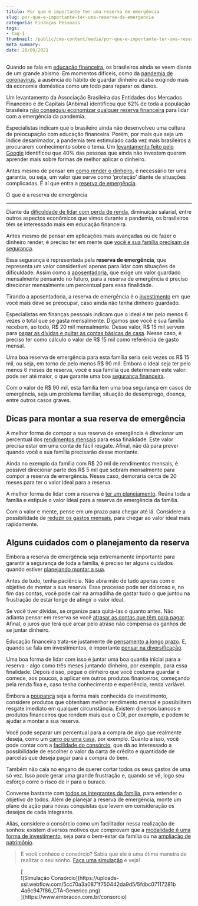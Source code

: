 ```yaml
---
titulo: Por que é importante ter uma reserva de emergência
slug: por-que-e-importante-ter-uma-reserva-de-emergencia
categoria: Finanças Pessoais
tags:
- tag-1
thumbnail: /public/cms-content/media/por-que-e-importante-ter-uma-reserva-de-emergencia.jpg
meta_summary: 
date: 28/09/2021
---
```

Quando se fala em [educação financeira](https://www.embracon.com.br/blog/entenda-a-importancia-da-educacao-financeira-na-sua-vida), os brasileiros ainda se veem diante de um grande abismo. Em momentos difíceis, como da [pandemia de coronavírus](https://www.embracon.com.br/blog/entenda-a-importancia-do-planejamento-financeiro-em-tempos-de-pandemia), a ausência do hábito de guardar dinheiro acaba exigindo mais da economia doméstica como um todo para reparar os danos.

Um levantamento da Associação Brasileira das Entidades dos Mercados Financeiro e de Capitais (Anbima) identificou que 62% de toda a população brasileira [não conseguiu economizar qualquer reserva financeira](https://einvestidor.estadao.com.br/educacao-financeira/brasileiro-sem-reserva-financeira-crise) para lidar com a emergência da pandemia.

Especialistas indicam que o brasileiro ainda não desenvolveu uma cultura de preocupação com educação financeira. Porém, por mais que seja um índice desanimador, a pandemia tem estimulado cada vez mais brasileiros a procurarem conhecimento sobre o tema. Um [levantamento feito pelo Google](https://valorinveste.globo.com/objetivo/hora-de-investir/noticia/2020/10/17/4-entre-10-brasileiros-que-nao-investem-querem-aprender-sobre-o-tema-mostra-o-google.ghtml) identificou que 40% das pessoas que ainda não investem querem aprender mais sobre formas de melhor aplicar o dinheiro.

Antes mesmo de pensar em [como render o dinheiro](https://www.embracon.com.br/blog/quais-sao-os-melhores-tipos-de-investimentos-atualmente-confira), é necessário ter uma garantia, ou seja, um valor que serve como ‘proteção’ diante de situações complicadas. É aí que entra a [reserva de emergência](https://www.embracon.com.br/blog/reserva-financeira-como-preparar-a-sua).

O que é a reserva de emergência  

----------------------------------

Diante da [dificuldade de lidar com perda de renda](https://www.embracon.com.br/blog/perda-de-renda-como-lidar), diminuição salarial, entre outros aspectos econômicos que vimos durante a pandemia, os brasileiros têm se interessado mais em educação financeira.

Antes mesmo de pensar em aplicações mais avançadas ou de fazer o dinheiro render, é preciso ter em mente que [você e sua família precisam de segurança](https://www.embracon.com.br/blog/como-fazer-um-orcamento-familiar-sem-erro).

Essa segurança é representada pela **reserva de emergência**, que representa um valor considerável apenas para lidar com situações de dificuldade. Assim como a [aposentadoria](https://www.embracon.com.br/blog/como-manter-as-financas-saudaveis-para-uma-aposentadoria-tranquila), que exige um valor guardado mensalmente pensando no futuro, para a reserva de emergência é preciso direcionar mensalmente um percentual para essa finalidade.

Tirando a aposentadoria, a reserva de emergência é o [investimento](https://www.embracon.com.br/blog/investimentos-alto-risco-vale-a-pena) em que você mais deve se preocupar, caso ainda não tenha dinheiro guardado.

Especialistas em finanças pessoais indicam que o ideal é ter pelo menos 6 vezes o total que se gasta mensalmente. Digamos que você e sua família recebem, ao todo, R$ 20 mil mensalmente. Desse valor, R$ 15 mil servem para [pagar as dívidas e quitar as contas básicas de casa](https://www.embracon.com.br/blog/como-economizar-nas-contas-de-casa-em-tempos-de-crise-economica). Nesse caso, é preciso ter como cálculo o valor de R$ 15 mil como referência de gasto mensal.

Uma boa reserva de emergência para esta família seria seis vezes os R$ 15 mil, ou seja, em torno de pelo menos R$ 90 mil. Embora o ideal seja ter pelo menos 6 meses de reserva, você e sua família que determinam este valor: pode ser até maior, o que garante uma boa [segurança financeira](https://www.embracon.com.br/blog/5-dicas-de-como-mudar-sua-vida-financeira-em-2021).

Com o valor de R$ 90 mil, esta família tem uma boa segurança em casos de emergência, seja um problema familiar, situação de desemprego, doença, entre outros casos graves.

Dicas para montar a sua reserva de emergência
---------------------------------------------

A melhor forma de compor a sua reserva de emergência é direcionar um percentual dos [rendimentos mensais](https://www.embracon.com.br/blog/entenda-como-e-possivel-manter-a-saude-financeira-da-sua-familia) para essa finalidade. Este valor precisa estar em uma conta de fácil resgate. Afinal, não dá para prever quando você e sua família precisarão desse montante.

Ainda no exemplo da família com R$ 20 mil de rendimentos mensais, é possível direcionar parte dos R$ 5 mil que sobram mensalmente para compor a reserva de emergência. Nesse caso, demoraria cerca de 20 meses para ter o valor ideal para a reserva.

A melhor forma de lidar com a reserva é [ter um planejamento](https://www.embracon.com.br/blog/faca-um-planejamento-financeiro-anual). Reúna toda a família e estipule o valor ideal para a reserva de emergência da família.

Com o valor e mente, pense em um prazo para chegar até lá. Considere a possibilidade de [reduzir os gastos mensais](https://www.embracon.com.br/blog/como-identificar-e-eliminar-gastos-desnecessarios), para chegar ao valor ideal mais rapidamente.

Alguns cuidados com o planejamento da reserva
---------------------------------------------

Embora a reserva de emergência seja extremamente importante para garantir a segurança de toda a família, é preciso ter alguns cuidados quando estiver [planejando montar a sua](https://www.embracon.com.br/blog/planejamento-financeiro-para-iniciantes-os-primeiros-passos).

Antes de tudo, tenha paciência. Não abra mão de tudo apenas com o objetivo de montar a sua reserva. Esse processo pode ser doloroso e, no fim das contas, você pode cair na armadilha de gastar tudo o que juntou na frustração de estar longe de atingir o valor ideal.

Se você tiver dívidas, se organize para quitá-las o quanto antes. Não adianta pensar em reserva se você [atrasar as contas que têm para pagar](https://www.embracon.com.br/blog/como-identificar-e-eliminar-gastos-desnecessarios). Afinal, o juros que terá que arcar pelo atraso não compensa os ganhos de se juntar dinheiro.

Educação financeira trata-se justamente de [pensamento a longo prazo](https://www.embracon.com.br/blog/como-investir-em-curto-medio-e-longo-prazo). E, quando se fala em investimentos, é importante [pensar na diversificação](https://www.embracon.com.br/blog/diversificar-investimentos-financeiros-e-possivel).

Uma boa forma de lidar com isso é juntar uma boa quantia inicial para a reserva - algo como três meses juntando dinheiro, por exemplo, para essa finalidade. Depois disso, pegue o dinheiro que você costuma guardar e comece, aos poucos, a aplicar em outros produtos financeiros, começando pela renda fixa e, caso tenha conhecimento e experiência, renda variável.

Embora a [poupança](https://www.embracon.com.br/blog/consorcio-ou-poupanca-quais-sao-as-diferencas-e-como-escolher) seja a forma mais conhecida de investimento, considere produtos que obtenham melhor rendimento mensal e possibilitem resgate imediato em qualquer circunstância. Existem diversos bancos e produtos financeiros que rendem mais que o CDI, por exemplo, e podem te ajudar a montar a sua reserva.

Você pode separar um percentual para a compra de algo que realmente deseja, como um [carro ou uma casa](https://www.embracon.com.br/blog/quero-comprar-uma-casa-ou-carro-com-consorcio-por-onde-comecar), por exemplo. Quanto a isso, você pode contar com a [facilidade do consórcio](https://www.embracon.com.br/blog/como-fazer-um-consorcio), que dá ao interessado a possibilidade de escolher o valor da carta de crédito e quantidade de parcelas que deseja pagar para a compra do bem.

Também não caia no engano de querer cortar todos os seus gastos de uma só vez. Isso pode gerar uma grande frustração e, quando se vê, logo seu esforço corre o risco de ir para o buraco.

Converse bastante com [todos os integrantes da família](https://www.embracon.com.br/blog/envolva-seus-filhos-nas-financas-da-familia), para entender o objetivo de todos. Além de planejar a reserva de emergência, monte um plano de ação para novas conquistas que levem em consideração os desejos de cada integrante.

Aliás, considere o consórcio como um facilitador nessa realização de sonhos: existem diversos motivos que comprovam que a [modalidade é uma forma de investimento](https://www.embracon.com.br/blog/8-motivos-que-comprovam-que-consorcio-e-investimento), seja para o bem-estar da família ou na [ampliação de patrimônio](https://www.embracon.com.br/blog/5-formas-de-aumentar-seu-patrimonio-com-o-consorcio).

> E você conhece o consórcio? Sabia que ele é uma ótima maneira de realizar o seu sonho. [Faça uma simulação](https://www.embracon.com.br/consorcio) e veja!

<figure class="w-richtext-figure-type-image w-richtext-align-center">[<div>![Simulação Consórcio](https://uploads-ssl.webflow.com/5cc70a3a0871f750442da9d5/5fdbc07117281b4a6c947f86_CTA-Generico.png)</div>](https://www.embracon.com.br/consorcio)</figure>
